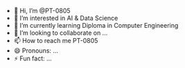 - 👋 Hi, I’m @PT-0805
- 👀 I’m interested in AI & Data Science
- 🌱 I’m currently learning Diploma in Computer Engineering
- 💞️ I’m looking to collaborate on ...
- 📫 How to reach me PT-0805
- 😄 Pronouns: ...
- ⚡ Fun fact: ...

<!---
PT-0805/PT-0805 is a ✨ special ✨ repository because its `README.md` (this file) appears on your GitHub profile.
You can click the Preview link to take a look at your changes.
--->

